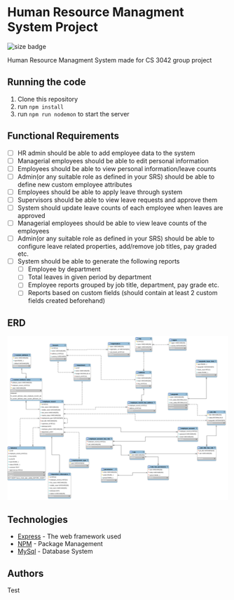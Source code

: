 # Human Resource Managment System Project
![size badge](https://img.shields.io/github/repo-size/greatwhitesharks/HRMSystem)

Human Resource Managment System made for CS 3042 group project

## Running the code

1. Clone this repository
2. run `npm install`
3. run `npm run nodemon` to start the server 

## Functional Requirements

- [ ] HR admin should be able to add employee data to the system
- [ ] Managerial employees should be able to edit personal information
- [ ] Employees should be able to view personal information/leave counts
- [ ] Admin(or any suitable role as defined in your SRS) should be able to define new custom employee attributes
- [ ] Employees should be able to apply leave through system
- [ ] Supervisors should be able to view leave requests and approve them
- [ ] System should update leave counts of each employee when leaves are approved
- [ ] Managerial employees should be able to view leave counts of the employees
- [ ] Admin(or any suitable role as defined in your SRS) should be able to configure leave related properties, add/remove job titles, pay graded etc.
- [ ] System should be able to generate the following reports
  - [ ] Employee by department
  - [ ] Total leaves in given period by department
  - [ ] Employee reports grouped by job title, department, pay grade etc.
  - [ ] Reports based on custom fields (should contain at least 2 custom fields created beforehand)

## ERD

![ERD](./docs/ERD/ERD.png)

## Technologies

* [Express](https://expressjs.com/) - The web framework used
* [NPM](https://www.npmjs.com/get-npm/) - Package Management
* [MySql](https://www.mysql.com/) - Database System

## Authors

Test